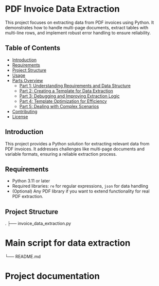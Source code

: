 # PDF Invoice Data Extraction

This project focuses on extracting data from PDF invoices using Python. It demonstrates how to handle multi-page documents, extract tables with multi-line rows, and implement robust error handling to ensure reliability.

## Table of Contents

- [Introduction](#introduction)
- [Requirements](#requirements)
- [Project Structure](#project-structure)
- [Usage](#usage)
- [Parts Overview](#parts-overview)
  - [Part 1: Understanding Requirements and Data Structure](#part-1-understanding-requirements-and-data-structure)
  - [Part 2: Creating a Template for Data Extraction](#part-2-creating-a-template-for-data-extraction)
  - [Part 3: Debugging and Improving Extraction Logic](#part-3-debugging-and-improving-extraction-logic)
  - [Part 4: Template Optimization for Efficiency](#part-4-template-optimization-for-efficiency)
  - [Part 5: Dealing with Complex Scenarios](#part-5-dealing-with-complex-scenarios)
- [Contributing](#contributing)
- [License](#license)

## Introduction

This project provides a Python solution for extracting relevant data from PDF invoices. It addresses challenges like multi-page documents and variable formats, ensuring a reliable extraction process.

## Requirements

- Python 3.11 or later
- Required libraries: `re` for regular expressions, `json` for data handling
- (Optional) Any PDF library if you want to extend functionality for real PDF extraction.

## Project Structure

. ├── invoice_data_extraction.py
# Main script for data extraction 
└── README.md 
# Project documentation
